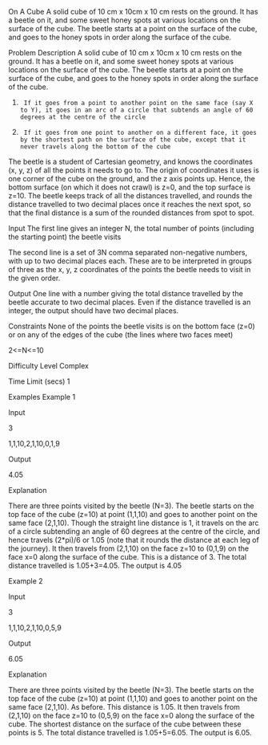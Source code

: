 On A Cube
A solid cube of 10 cm x 10cm x 10 cm rests on the ground.  It has a beetle on it, and some sweet honey spots at various locations on the surface of the cube.  The beetle starts at a point on the surface of the cube, and goes to the honey spots in order along the surface of the cube.

Problem Description
A solid cube of 10 cm x 10cm x 10 cm rests on the ground.  It has a beetle on it, and some sweet honey spots at various locations on the surface of the cube.  The beetle starts at a point on the surface of the cube, and goes to the honey spots in order along the surface of the cube.

1.      If it goes from a point to another point on the same face (say X to Y), it goes in an arc of a circle that subtends an angle of 60 degrees at the centre of the circle

2.      If it goes from one point to another on a different face, it goes by the shortest path on the surface of the cube, except that it never travels along the bottom of the cube

The beetle is a student of Cartesian geometry, and knows the coordinates (x, y, z) of all the points it needs to go to.  The origin of coordinates it uses is one corner of the cube on the ground, and the z axis points up.  Hence, the bottom surface (on which it does not crawl) is z=0, and the top surface is z=10.  The beetle keeps track of all the distances travelled, and rounds the distance travelled to two decimal places once it reaches the next spot, so that the final distance is a sum of the rounded distances from spot to spot.


Input
The first line gives an integer N, the total number of points (including the starting point) the beetle visits

The second line is a set of 3N comma separated non-negative numbers, with up to two decimal places each.  These are to be interpreted in groups of three as the x, y, z coordinates of the points the beetle needs to visit in the given order.

Output
One line with a number giving the total distance travelled by the beetle accurate to two decimal places.  Even if the distance travelled is an integer, the output should have two decimal places.

Constraints
None of the points the beetle visits is on the bottom face (z=0) or on any of the edges of the cube (the lines where two faces meet)

2<=N<=10

Difficulty Level
Complex

Time Limit (secs)
1

Examples
Example 1

Input

3

1,1,10,2,1,10,0,1,9

Output

4.05

Explanation

There are three points visited by the beetle (N=3). The beetle starts on the top face of the cube (z=10) at point (1,1,10) and goes to another point on the same face (2,1,10).  Though the straight line distance is 1, it travels on the arc of a circle subtending an angle of 60 degrees at the centre of the circle, and hence travels (2*pi)/6 or 1.05 (note that it rounds the distance at each leg of the journey).  It then travels from (2,1,10) on the face z=10 to (0,1,9) on the face x=0 along the surface of the cube. This is a distance of 3.  The total distance travelled is 1.05+3=4.05.  The output is 4.05

Example 2

Input

3

1,1,10,2,1,10,0,5,9

Output

6.05

Explanation

There are three points visited by the beetle (N=3). The beetle starts on the top face of the cube (z=10) at point (1,1,10) and goes to another point on the same face (2,1,10).  As before. This distance is 1.05.   It then travels from (2,1,10) on the face z=10 to (0,5,9) on the face x=0 along the surface of the cube. The shortest distance on the surface of the cube between these points is 5.  The total distance travelled is 1.05+5=6.05.  The output is 6.05.
